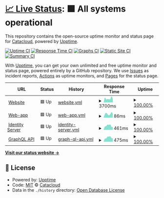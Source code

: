 # [📈 Live Status](https://status.catacloud.com): <!--live status--> **🟩 All systems operational**

This repository contains the open-source uptime monitor and status page for [Catacloud](https://www.catacloud.com), powered by [Upptime](https://github.com/upptime/upptime).

[![Uptime CI](https://github.com/Catacloud/statuspage/workflows/Uptime%20CI/badge.svg)](https://github.com/Catacloud/statuspage/actions?query=workflow%3A%22Uptime+CI%22)
[![Response Time CI](https://github.com/Catacloud/statuspage/workflows/Response%20Time%20CI/badge.svg)](https://github.com/Catacloud/statuspage/actions?query=workflow%3A%22Response+Time+CI%22)
[![Graphs CI](https://github.com/Catacloud/statuspage/workflows/Graphs%20CI/badge.svg)](https://github.com/Catacloud/statuspage/actions?query=workflow%3A%22Graphs+CI%22)
[![Static Site CI](https://github.com/Catacloud/statuspage/workflows/Static%20Site%20CI/badge.svg)](https://github.com/Catacloud/statuspage/actions?query=workflow%3A%22Static+Site+CI%22)
[![Summary CI](https://github.com/Catacloud/statuspage/workflows/Summary%20CI/badge.svg)](https://github.com/Catacloud/statuspage/actions?query=workflow%3A%22Summary+CI%22)

With [Upptime](https://upptime.js.org), you can get your own unlimited and free uptime monitor and status page, powered entirely by a GitHub repository. We use [Issues](https://github.com/Catacloud/statuspage/issues) as incident reports, [Actions](https://github.com/Catacloud/statuspage/actions) as uptime monitors, and [Pages](https://status.catacloud.com) for the status page.

<!--start: status pages-->
<!-- This summary is generated by Upptime (https://github.com/upptime/upptime) -->
<!-- Do not edit this manually, your changes will be overwritten -->
<!-- prettier-ignore -->
| URL | Status | History | Response Time | Uptime |
| --- | ------ | ------- | ------------- | ------ |
| <img alt="" src="https://icons.duckduckgo.com/ip3/www.catacloud.com.ico" height="13"> [Website](https://www.catacloud.com) | 🟩 Up | [website.yml](https://github.com/Catacloud/statuspage/commits/HEAD/history/website.yml) | <details><summary><img alt="Response time graph" src="./graphs/website/response-time-week.png" height="20"> 3700ms</summary><br><a href="https://status.catacloud.com/history/website"><img alt="Response time 2167" src="https://img.shields.io/endpoint?url=https%3A%2F%2Fraw.githubusercontent.com%2FCatacloud%2Fstatuspage%2FHEAD%2Fapi%2Fwebsite%2Fresponse-time.json"></a><br><a href="https://status.catacloud.com/history/website"><img alt="24-hour response time 3303" src="https://img.shields.io/endpoint?url=https%3A%2F%2Fraw.githubusercontent.com%2FCatacloud%2Fstatuspage%2FHEAD%2Fapi%2Fwebsite%2Fresponse-time-day.json"></a><br><a href="https://status.catacloud.com/history/website"><img alt="7-day response time 3700" src="https://img.shields.io/endpoint?url=https%3A%2F%2Fraw.githubusercontent.com%2FCatacloud%2Fstatuspage%2FHEAD%2Fapi%2Fwebsite%2Fresponse-time-week.json"></a><br><a href="https://status.catacloud.com/history/website"><img alt="30-day response time 3403" src="https://img.shields.io/endpoint?url=https%3A%2F%2Fraw.githubusercontent.com%2FCatacloud%2Fstatuspage%2FHEAD%2Fapi%2Fwebsite%2Fresponse-time-month.json"></a><br><a href="https://status.catacloud.com/history/website"><img alt="1-year response time 2443" src="https://img.shields.io/endpoint?url=https%3A%2F%2Fraw.githubusercontent.com%2FCatacloud%2Fstatuspage%2FHEAD%2Fapi%2Fwebsite%2Fresponse-time-year.json"></a></details> | <details><summary><a href="https://status.catacloud.com/history/website">100.00%</a></summary><a href="https://status.catacloud.com/history/website"><img alt="All-time uptime 99.13%" src="https://img.shields.io/endpoint?url=https%3A%2F%2Fraw.githubusercontent.com%2FCatacloud%2Fstatuspage%2FHEAD%2Fapi%2Fwebsite%2Fuptime.json"></a><br><a href="https://status.catacloud.com/history/website"><img alt="24-hour uptime 100.00%" src="https://img.shields.io/endpoint?url=https%3A%2F%2Fraw.githubusercontent.com%2FCatacloud%2Fstatuspage%2FHEAD%2Fapi%2Fwebsite%2Fuptime-day.json"></a><br><a href="https://status.catacloud.com/history/website"><img alt="7-day uptime 100.00%" src="https://img.shields.io/endpoint?url=https%3A%2F%2Fraw.githubusercontent.com%2FCatacloud%2Fstatuspage%2FHEAD%2Fapi%2Fwebsite%2Fuptime-week.json"></a><br><a href="https://status.catacloud.com/history/website"><img alt="30-day uptime 99.95%" src="https://img.shields.io/endpoint?url=https%3A%2F%2Fraw.githubusercontent.com%2FCatacloud%2Fstatuspage%2FHEAD%2Fapi%2Fwebsite%2Fuptime-month.json"></a><br><a href="https://status.catacloud.com/history/website"><img alt="1-year uptime 99.94%" src="https://img.shields.io/endpoint?url=https%3A%2F%2Fraw.githubusercontent.com%2FCatacloud%2Fstatuspage%2FHEAD%2Fapi%2Fwebsite%2Fuptime-year.json"></a></details>
| <img alt="" src="https://icons.duckduckgo.com/ip3/app.catacloud.com.ico" height="13"> [Web-app](https://app.catacloud.com) | 🟩 Up | [web-app.yml](https://github.com/Catacloud/statuspage/commits/HEAD/history/web-app.yml) | <details><summary><img alt="Response time graph" src="./graphs/web-app/response-time-week.png" height="20"> 86ms</summary><br><a href="https://status.catacloud.com/history/web-app"><img alt="Response time 303" src="https://img.shields.io/endpoint?url=https%3A%2F%2Fraw.githubusercontent.com%2FCatacloud%2Fstatuspage%2FHEAD%2Fapi%2Fweb-app%2Fresponse-time.json"></a><br><a href="https://status.catacloud.com/history/web-app"><img alt="24-hour response time 88" src="https://img.shields.io/endpoint?url=https%3A%2F%2Fraw.githubusercontent.com%2FCatacloud%2Fstatuspage%2FHEAD%2Fapi%2Fweb-app%2Fresponse-time-day.json"></a><br><a href="https://status.catacloud.com/history/web-app"><img alt="7-day response time 86" src="https://img.shields.io/endpoint?url=https%3A%2F%2Fraw.githubusercontent.com%2FCatacloud%2Fstatuspage%2FHEAD%2Fapi%2Fweb-app%2Fresponse-time-week.json"></a><br><a href="https://status.catacloud.com/history/web-app"><img alt="30-day response time 99" src="https://img.shields.io/endpoint?url=https%3A%2F%2Fraw.githubusercontent.com%2FCatacloud%2Fstatuspage%2FHEAD%2Fapi%2Fweb-app%2Fresponse-time-month.json"></a><br><a href="https://status.catacloud.com/history/web-app"><img alt="1-year response time 310" src="https://img.shields.io/endpoint?url=https%3A%2F%2Fraw.githubusercontent.com%2FCatacloud%2Fstatuspage%2FHEAD%2Fapi%2Fweb-app%2Fresponse-time-year.json"></a></details> | <details><summary><a href="https://status.catacloud.com/history/web-app">100.00%</a></summary><a href="https://status.catacloud.com/history/web-app"><img alt="All-time uptime 100.00%" src="https://img.shields.io/endpoint?url=https%3A%2F%2Fraw.githubusercontent.com%2FCatacloud%2Fstatuspage%2FHEAD%2Fapi%2Fweb-app%2Fuptime.json"></a><br><a href="https://status.catacloud.com/history/web-app"><img alt="24-hour uptime 100.00%" src="https://img.shields.io/endpoint?url=https%3A%2F%2Fraw.githubusercontent.com%2FCatacloud%2Fstatuspage%2FHEAD%2Fapi%2Fweb-app%2Fuptime-day.json"></a><br><a href="https://status.catacloud.com/history/web-app"><img alt="7-day uptime 100.00%" src="https://img.shields.io/endpoint?url=https%3A%2F%2Fraw.githubusercontent.com%2FCatacloud%2Fstatuspage%2FHEAD%2Fapi%2Fweb-app%2Fuptime-week.json"></a><br><a href="https://status.catacloud.com/history/web-app"><img alt="30-day uptime 100.00%" src="https://img.shields.io/endpoint?url=https%3A%2F%2Fraw.githubusercontent.com%2FCatacloud%2Fstatuspage%2FHEAD%2Fapi%2Fweb-app%2Fuptime-month.json"></a><br><a href="https://status.catacloud.com/history/web-app"><img alt="1-year uptime 100.00%" src="https://img.shields.io/endpoint?url=https%3A%2F%2Fraw.githubusercontent.com%2FCatacloud%2Fstatuspage%2FHEAD%2Fapi%2Fweb-app%2Fuptime-year.json"></a></details>
| <img alt="" src="https://icons.duckduckgo.com/ip3/login.catacloud.com.ico" height="13"> [Identity Server](https://login.catacloud.com/.well-known/openid-configuration) | 🟩 Up | [identity-server.yml](https://github.com/Catacloud/statuspage/commits/HEAD/history/identity-server.yml) | <details><summary><img alt="Response time graph" src="./graphs/identity-server/response-time-week.png" height="20"> 461ms</summary><br><a href="https://status.catacloud.com/history/identity-server"><img alt="Response time 454" src="https://img.shields.io/endpoint?url=https%3A%2F%2Fraw.githubusercontent.com%2FCatacloud%2Fstatuspage%2FHEAD%2Fapi%2Fidentity-server%2Fresponse-time.json"></a><br><a href="https://status.catacloud.com/history/identity-server"><img alt="24-hour response time 323" src="https://img.shields.io/endpoint?url=https%3A%2F%2Fraw.githubusercontent.com%2FCatacloud%2Fstatuspage%2FHEAD%2Fapi%2Fidentity-server%2Fresponse-time-day.json"></a><br><a href="https://status.catacloud.com/history/identity-server"><img alt="7-day response time 461" src="https://img.shields.io/endpoint?url=https%3A%2F%2Fraw.githubusercontent.com%2FCatacloud%2Fstatuspage%2FHEAD%2Fapi%2Fidentity-server%2Fresponse-time-week.json"></a><br><a href="https://status.catacloud.com/history/identity-server"><img alt="30-day response time 460" src="https://img.shields.io/endpoint?url=https%3A%2F%2Fraw.githubusercontent.com%2FCatacloud%2Fstatuspage%2FHEAD%2Fapi%2Fidentity-server%2Fresponse-time-month.json"></a><br><a href="https://status.catacloud.com/history/identity-server"><img alt="1-year response time 463" src="https://img.shields.io/endpoint?url=https%3A%2F%2Fraw.githubusercontent.com%2FCatacloud%2Fstatuspage%2FHEAD%2Fapi%2Fidentity-server%2Fresponse-time-year.json"></a></details> | <details><summary><a href="https://status.catacloud.com/history/identity-server">100.00%</a></summary><a href="https://status.catacloud.com/history/identity-server"><img alt="All-time uptime 99.27%" src="https://img.shields.io/endpoint?url=https%3A%2F%2Fraw.githubusercontent.com%2FCatacloud%2Fstatuspage%2FHEAD%2Fapi%2Fidentity-server%2Fuptime.json"></a><br><a href="https://status.catacloud.com/history/identity-server"><img alt="24-hour uptime 100.00%" src="https://img.shields.io/endpoint?url=https%3A%2F%2Fraw.githubusercontent.com%2FCatacloud%2Fstatuspage%2FHEAD%2Fapi%2Fidentity-server%2Fuptime-day.json"></a><br><a href="https://status.catacloud.com/history/identity-server"><img alt="7-day uptime 100.00%" src="https://img.shields.io/endpoint?url=https%3A%2F%2Fraw.githubusercontent.com%2FCatacloud%2Fstatuspage%2FHEAD%2Fapi%2Fidentity-server%2Fuptime-week.json"></a><br><a href="https://status.catacloud.com/history/identity-server"><img alt="30-day uptime 100.00%" src="https://img.shields.io/endpoint?url=https%3A%2F%2Fraw.githubusercontent.com%2FCatacloud%2Fstatuspage%2FHEAD%2Fapi%2Fidentity-server%2Fuptime-month.json"></a><br><a href="https://status.catacloud.com/history/identity-server"><img alt="1-year uptime 99.99%" src="https://img.shields.io/endpoint?url=https%3A%2F%2Fraw.githubusercontent.com%2FCatacloud%2Fstatuspage%2FHEAD%2Fapi%2Fidentity-server%2Fuptime-year.json"></a></details>
| <img alt="" src="https://icons.duckduckgo.com/ip3/api.catacloud.com.ico" height="13"> [GraphQL API](https://api.catacloud.com) | 🟩 Up | [graph-ql-api.yml](https://github.com/Catacloud/statuspage/commits/HEAD/history/graph-ql-api.yml) | <details><summary><img alt="Response time graph" src="./graphs/graph-ql-api/response-time-week.png" height="20"> 475ms</summary><br><a href="https://status.catacloud.com/history/graph-ql-api"><img alt="Response time 449" src="https://img.shields.io/endpoint?url=https%3A%2F%2Fraw.githubusercontent.com%2FCatacloud%2Fstatuspage%2FHEAD%2Fapi%2Fgraph-ql-api%2Fresponse-time.json"></a><br><a href="https://status.catacloud.com/history/graph-ql-api"><img alt="24-hour response time 398" src="https://img.shields.io/endpoint?url=https%3A%2F%2Fraw.githubusercontent.com%2FCatacloud%2Fstatuspage%2FHEAD%2Fapi%2Fgraph-ql-api%2Fresponse-time-day.json"></a><br><a href="https://status.catacloud.com/history/graph-ql-api"><img alt="7-day response time 475" src="https://img.shields.io/endpoint?url=https%3A%2F%2Fraw.githubusercontent.com%2FCatacloud%2Fstatuspage%2FHEAD%2Fapi%2Fgraph-ql-api%2Fresponse-time-week.json"></a><br><a href="https://status.catacloud.com/history/graph-ql-api"><img alt="30-day response time 452" src="https://img.shields.io/endpoint?url=https%3A%2F%2Fraw.githubusercontent.com%2FCatacloud%2Fstatuspage%2FHEAD%2Fapi%2Fgraph-ql-api%2Fresponse-time-month.json"></a><br><a href="https://status.catacloud.com/history/graph-ql-api"><img alt="1-year response time 456" src="https://img.shields.io/endpoint?url=https%3A%2F%2Fraw.githubusercontent.com%2FCatacloud%2Fstatuspage%2FHEAD%2Fapi%2Fgraph-ql-api%2Fresponse-time-year.json"></a></details> | <details><summary><a href="https://status.catacloud.com/history/graph-ql-api">100.00%</a></summary><a href="https://status.catacloud.com/history/graph-ql-api"><img alt="All-time uptime 100.00%" src="https://img.shields.io/endpoint?url=https%3A%2F%2Fraw.githubusercontent.com%2FCatacloud%2Fstatuspage%2FHEAD%2Fapi%2Fgraph-ql-api%2Fuptime.json"></a><br><a href="https://status.catacloud.com/history/graph-ql-api"><img alt="24-hour uptime 100.00%" src="https://img.shields.io/endpoint?url=https%3A%2F%2Fraw.githubusercontent.com%2FCatacloud%2Fstatuspage%2FHEAD%2Fapi%2Fgraph-ql-api%2Fuptime-day.json"></a><br><a href="https://status.catacloud.com/history/graph-ql-api"><img alt="7-day uptime 100.00%" src="https://img.shields.io/endpoint?url=https%3A%2F%2Fraw.githubusercontent.com%2FCatacloud%2Fstatuspage%2FHEAD%2Fapi%2Fgraph-ql-api%2Fuptime-week.json"></a><br><a href="https://status.catacloud.com/history/graph-ql-api"><img alt="30-day uptime 100.00%" src="https://img.shields.io/endpoint?url=https%3A%2F%2Fraw.githubusercontent.com%2FCatacloud%2Fstatuspage%2FHEAD%2Fapi%2Fgraph-ql-api%2Fuptime-month.json"></a><br><a href="https://status.catacloud.com/history/graph-ql-api"><img alt="1-year uptime 100.00%" src="https://img.shields.io/endpoint?url=https%3A%2F%2Fraw.githubusercontent.com%2FCatacloud%2Fstatuspage%2FHEAD%2Fapi%2Fgraph-ql-api%2Fuptime-year.json"></a></details>

<!--end: status pages-->

[**Visit our status website →**](https://status.catacloud.com)

## 📄 License

- Powered by: [Upptime](https://github.com/upptime/upptime)
- Code: [MIT](./LICENSE) © [Catacloud](https://www.catacloud.com)
- Data in the `./history` directory: [Open Database License](https://opendatacommons.org/licenses/odbl/1-0/)
